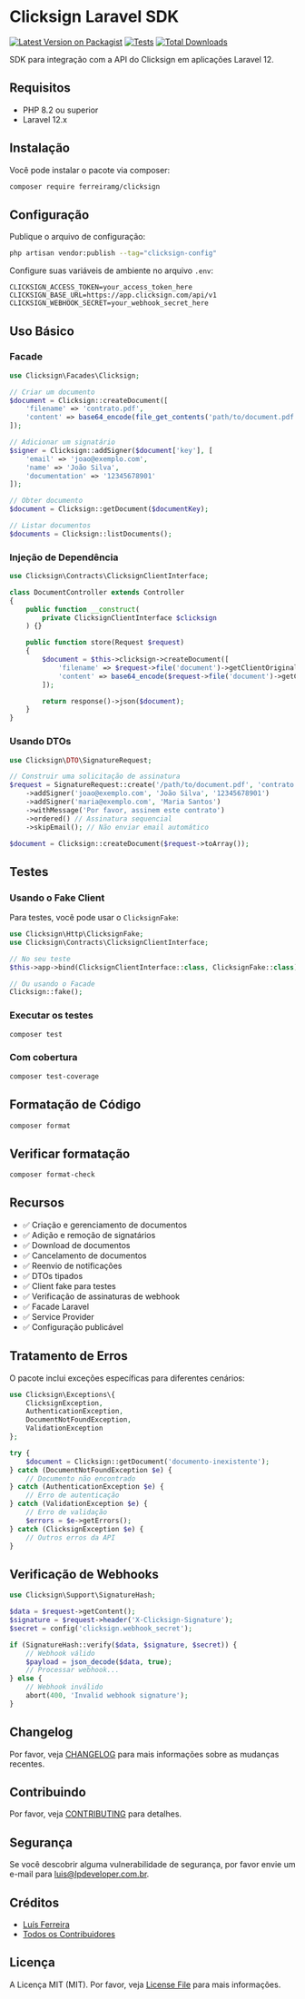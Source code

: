 # Clicksign Laravel SDK

[![Latest Version on Packagist](https://img.shields.io/packagist/v/ferreiramg/clicksign.svg?style=flat-square)](https://packagist.org/packages/ferreiramg/clicksign)
[![Tests](https://img.shields.io/github/actions/workflow/status/Ferreiramg/clicksign/run-tests.yml?branch=main&label=tests&style=flat-square)](https://github.com/Ferreiramg/clicksign/actions/workflows/run-tests.yml)
[![Total Downloads](https://img.shields.io/packagist/dt/ferreiramg/clicksign.svg?style=flat-square)](https://packagist.org/packages/ferreiramg/clicksign)

SDK para integração com a API do Clicksign em aplicações Laravel 12.

## Requisitos

- PHP 8.2 ou superior
- Laravel 12.x

## Instalação

Você pode instalar o pacote via composer:

```bash
composer require ferreiramg/clicksign
```

## Configuração

Publique o arquivo de configuração:

```bash
php artisan vendor:publish --tag="clicksign-config"
```

Configure suas variáveis de ambiente no arquivo `.env`:

```env
CLICKSIGN_ACCESS_TOKEN=your_access_token_here
CLICKSIGN_BASE_URL=https://app.clicksign.com/api/v1
CLICKSIGN_WEBHOOK_SECRET=your_webhook_secret_here
```

## Uso Básico

### Facade

```php
use Clicksign\Facades\Clicksign;

// Criar um documento
$document = Clicksign::createDocument([
    'filename' => 'contrato.pdf',
    'content' => base64_encode(file_get_contents('path/to/document.pdf'))
]);

// Adicionar um signatário
$signer = Clicksign::addSigner($document['key'], [
    'email' => 'joao@exemplo.com',
    'name' => 'João Silva',
    'documentation' => '12345678901'
]);

// Obter documento
$document = Clicksign::getDocument($documentKey);

// Listar documentos
$documents = Clicksign::listDocuments();
```

### Injeção de Dependência

```php
use Clicksign\Contracts\ClicksignClientInterface;

class DocumentController extends Controller
{
    public function __construct(
        private ClicksignClientInterface $clicksign
    ) {}

    public function store(Request $request)
    {
        $document = $this->clicksign->createDocument([
            'filename' => $request->file('document')->getClientOriginalName(),
            'content' => base64_encode($request->file('document')->getContent())
        ]);

        return response()->json($document);
    }
}
```

### Usando DTOs

```php
use Clicksign\DTO\SignatureRequest;

// Construir uma solicitação de assinatura
$request = SignatureRequest::create('/path/to/document.pdf', 'contrato.pdf')
    ->addSigner('joao@exemplo.com', 'João Silva', '12345678901')
    ->addSigner('maria@exemplo.com', 'Maria Santos')
    ->withMessage('Por favor, assinem este contrato')
    ->ordered() // Assinatura sequencial
    ->skipEmail(); // Não enviar email automático

$document = Clicksign::createDocument($request->toArray());
```

## Testes

### Usando o Fake Client

Para testes, você pode usar o `ClicksignFake`:

```php
use Clicksign\Http\ClicksignFake;
use Clicksign\Contracts\ClicksignClientInterface;

// No seu teste
$this->app->bind(ClicksignClientInterface::class, ClicksignFake::class);

// Ou usando o Facade
Clicksign::fake();
```

### Executar os testes

```bash
composer test
```

### Com cobertura

```bash
composer test-coverage
```

## Formatação de Código

```bash
composer format
```

## Verificar formatação

```bash
composer format-check
```

## Recursos

- ✅ Criação e gerenciamento de documentos
- ✅ Adição e remoção de signatários
- ✅ Download de documentos
- ✅ Cancelamento de documentos
- ✅ Reenvio de notificações
- ✅ DTOs tipados
- ✅ Client fake para testes
- ✅ Verificação de assinaturas de webhook
- ✅ Facade Laravel
- ✅ Service Provider
- ✅ Configuração publicável

## Tratamento de Erros

O pacote inclui exceções específicas para diferentes cenários:

```php
use Clicksign\Exceptions\{
    ClicksignException,
    AuthenticationException,
    DocumentNotFoundException,
    ValidationException
};

try {
    $document = Clicksign::getDocument('documento-inexistente');
} catch (DocumentNotFoundException $e) {
    // Documento não encontrado
} catch (AuthenticationException $e) {
    // Erro de autenticação
} catch (ValidationException $e) {
    // Erro de validação
    $errors = $e->getErrors();
} catch (ClicksignException $e) {
    // Outros erros da API
}
```

## Verificação de Webhooks

```php
use Clicksign\Support\SignatureHash;

$data = $request->getContent();
$signature = $request->header('X-Clicksign-Signature');
$secret = config('clicksign.webhook_secret');

if (SignatureHash::verify($data, $signature, $secret)) {
    // Webhook válido
    $payload = json_decode($data, true);
    // Processar webhook...
} else {
    // Webhook inválido
    abort(400, 'Invalid webhook signature');
}
```

## Changelog

Por favor, veja [CHANGELOG](CHANGELOG.md) para mais informações sobre as mudanças recentes.

## Contribuindo

Por favor, veja [CONTRIBUTING](CONTRIBUTING.md) para detalhes.

## Segurança

Se você descobrir alguma vulnerabilidade de segurança, por favor envie um e-mail para luis@lpdeveloper.com.br.

## Créditos

- [Luís Ferreira](https://github.com/lpdev)
- [Todos os Contribuidores](../../contributors)

## Licença

A Licença MIT (MIT). Por favor, veja [License File](LICENSE.md) para mais informações.
